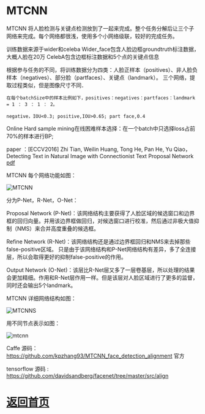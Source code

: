 
# MTCNN

MTCNN 将人脸检测与关键点检测放到了一起来完成。整个任务分解后让三个子网络来完成。每个网络都很浅，使用多个小网络级联，较好的完成任务。


训练数据来源于wider和celeba 
	Wider_face包含人脸边框groundtruth标注数据，大概人脸在20万
	CelebA包含边框标注数据和5个点的关键点信息

根据参与任务的不同，将训练数据分为四类：人脸正样本（positives）、非人脸负样本（negatives）、部分脸（partfaces）、关键点（landmark）。
三个网络，提取过程类似，但是图像尺寸不同．

	在每个batchSize中的样本比例如下，positives：negatives：partfaces：landmark = 1 ： 3 ： 1 ： 2。

	negative，IOU<0.3; positive,IOU>0.65; part face,0.4

Online Hard sample mining在线困难样本选择：在一个batch中只选择loss占前70%的样本进行BP;

paper ：[ECCV2016] Zhi Tian, Weilin Huang, Tong He, Pan He, Yu Qiao，Detecting Text in Natural Image with Connectionist Text Proposal Network [pdf](https://arxiv.org/pdf/1609.03605.pdf) 

MTCNN 每个网络功能如图：

![MTCNN](https://github.com/weslynn/graphic-deep-neural-network/blob/master/facepic/mtcnn.png)

分为P-Net，R-Net，O-Net：

Proposal Network (P-Net)：该网络结构主要获得了人脸区域的候选窗口和边界框的回归向量。并用该边界框做回归，对候选窗口进行校准，然后通过非极大值抑制（NMS）来合并高度重叠的候选框。

Refine Network (R-Net)：该网络结构还是通过边界框回归和NMS来去掉那些false-positive区域。
只是由于该网络结构和P-Net网络结构有差异，多了全连接层，所以会取得更好的抑制false-positive的作用。

Output Network (O-Net)：该层比R-Net层又多了一层卷基层，所以处理的结果会更加精细。作用和R-Net层作用一样。但是该层对人脸区域进行了更多的监督，同时还会输出5个landmark。

MTCNN 详细网络结构如图：

![MTCNNS](https://github.com/weslynn/graphic-deep-neural-network/blob/master/facepic/mtcnn_struct.png)

用不同节点表示如图：

![mtcnn](https://github.com/weslynn/graphic-deep-neural-network/blob/master/modelpic/mtcnn.png)


 Caffe 源码：https://github.com/kpzhang93/MTCNN_face_detection_alignment 官方

 tensorflow 源码 : https://github.com/davidsandberg/facenet/tree/master/src/align 



# [返回首页](https://github.com/weslynn/graphic-deep-neural-network/)